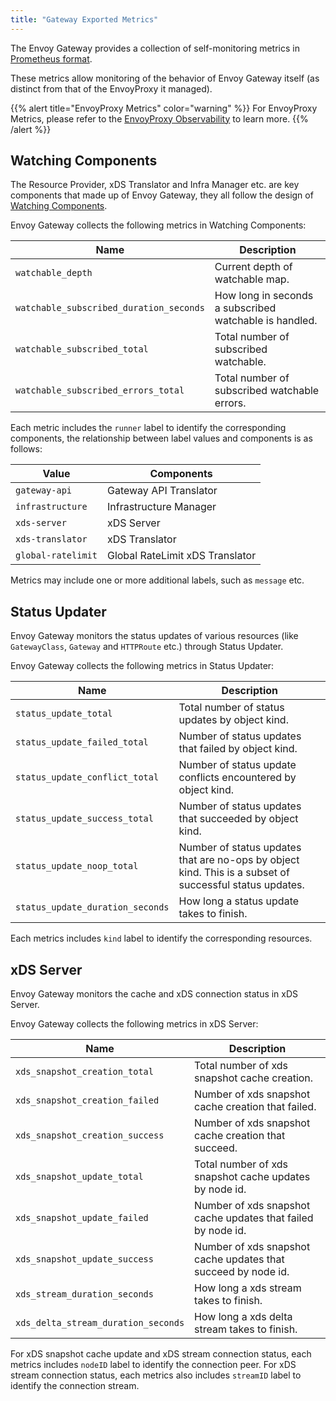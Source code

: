 ```yaml
---
title: "Gateway Exported Metrics"
---
```


The Envoy Gateway provides a collection of self-monitoring metrics in [Prometheus format][prom-format]. 

These metrics allow monitoring of the behavior of Envoy Gateway itself (as distinct from that of the EnvoyProxy it managed).

{{% alert title="EnvoyProxy Metrics" color="warning" %}}
For EnvoyProxy Metrics, please refer to the [EnvoyProxy Observability](./proxy-observability#metrics) to learn more.
{{% /alert %}}

## Watching Components

The Resource Provider, xDS Translator and Infra Manager etc. are key components that made up of Envoy Gateway,
they all follow the design of [Watching Components](../../../contributions/design/watching).

Envoy Gateway collects the following metrics in Watching Components:

| Name                                    | Description                                            |
|-----------------------------------------|--------------------------------------------------------|
| `watchable_depth`                       | Current depth of watchable map.                        |
| `watchable_subscribed_duration_seconds` | How long in seconds a subscribed watchable is handled. |
| `watchable_subscribed_total`            | Total number of subscribed watchable.                  |
| `watchable_subscribed_errors_total`     | Total number of subscribed watchable errors.           |

Each metric includes the `runner` label to identify the corresponding components,
the relationship between label values and components is as follows:

| Value              | Components                      |
|--------------------|---------------------------------|
| `gateway-api`      | Gateway API Translator          |
| `infrastructure`   | Infrastructure Manager          |
| `xds-server`       | xDS Server                      |
| `xds-translator`   | xDS Translator                  |
| `global-ratelimit` | Global RateLimit xDS Translator |

Metrics may include one or more additional labels, such as `message` etc.

## Status Updater

Envoy Gateway monitors the status updates of various resources (like `GatewayClass`, `Gateway` and `HTTPRoute` etc.) through Status Updater.

Envoy Gateway collects the following metrics in Status Updater:

| Name                             | Description                                                                                             |
|----------------------------------|---------------------------------------------------------------------------------------------------------|
| `status_update_total`            | Total number of status updates by object kind.                                                          |
| `status_update_failed_total`     | Number of status updates that failed by object kind.                                                    |
| `status_update_conflict_total`   | Number of status update conflicts encountered by object kind.                                           |
| `status_update_success_total`    | Number of status updates that succeeded by object kind.                                                 |
| `status_update_noop_total`       | Number of status updates that are no-ops by object kind. This is a subset of successful status updates. |
| `status_update_duration_seconds` | How long a status update takes to finish.                                                               |

Each metrics includes `kind` label to identify the corresponding resources.

## xDS Server

Envoy Gateway monitors the cache and xDS connection status in xDS Server.

Envoy Gateway collects the following metrics in xDS Server:

| Name                                | Description                                                   |
|-------------------------------------|---------------------------------------------------------------|
| `xds_snapshot_creation_total`       | Total number of xds snapshot cache creation.                  |
| `xds_snapshot_creation_failed`      | Number of xds snapshot cache creation that failed.            |
| `xds_snapshot_creation_success`     | Number of xds snapshot cache creation that succeed.           |
| `xds_snapshot_update_total`         | Total number of xds snapshot cache updates by node id.        |
| `xds_snapshot_update_failed`        | Number of xds snapshot cache updates that failed by node id.  |
| `xds_snapshot_update_success`       | Number of xds snapshot cache updates that succeed by node id. |
| `xds_stream_duration_seconds`       | How long a xds stream takes to finish.                        |
| `xds_delta_stream_duration_seconds` | How long a xds delta stream takes to finish.                  |

For xDS snapshot cache update and xDS stream connection status, each metrics includes `nodeID` label to identify the connection peer.
For xDS stream connection status, each metrics also includes `streamID` label to identify the connection stream.

[prom-format]: https://prometheus.io/docs/instrumenting/exposition_formats/#text-based-format
